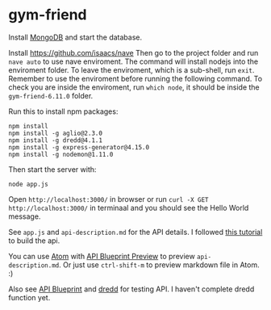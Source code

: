 # gym-friend
Install [MongoDB](https://docs.mongodb.com/manual/administration/install-community/) and start the database.

Install https://github.com/isaacs/nave
Then go to the project folder and run `nave auto` to use nave enviroment. The command will install nodejs into the enviroment folder. To leave the enviroment, which is a sub-shell, run `exit`. Remember to use the enviroment before running the following command. To check you are inside the enviroment, run `which node`, it should be inside the `gym-friend-6.11.0` folder.

Run this to install npm packages:
```
npm install
npm install -g aglio@2.3.0
npm install -g dredd@4.1.1
npm install -g express-generator@4.15.0
npm install -g nodemon@1.11.0
```

Then start the server with:
```
node app.js
```

Open `http://localhost:3000/` in browser or run `curl -X GET http://localhost:3000/` in terminaal and you should see the Hello World message.


See `app.js` and `api-description.md` for the API details. I followed [this tutorial](https://scotch.io/tutorials/authenticate-a-node-js-api-with-json-web-tokens) to build the api.

You can use [Atom](https://atom.io/) with [API Blueprint Preview](https://atom.io/packages/api-blueprint-preview) to preview `api-description.md`. Or just use `ctrl-shift-m` to preview markdown file in Atom. :)

Also see [API Blueprint](https://apiblueprint.org/) and [dredd](https://github.com/apiaryio/dredd) for testing API.
I haven't complete dredd function yet.
